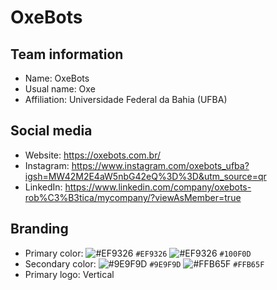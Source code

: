 # OxeBots
## Team information
- Name: OxeBots
- Usual name: Oxe
- Affiliation: Universidade Federal da Bahia (UFBA)

## Social media
- Website: https://oxebots.com.br/
- Instagram: https://www.instagram.com/oxebots_ufba?igsh=MW42M2E4aW5nbG42eQ%3D%3D&utm_source=qr
- LinkedIn: https://www.linkedin.com/company/oxebots-rob%C3%B3tica/mycompany/?viewAsMember=true

## Branding
- Primary color: ![#EF9326](https://placehold.co/15x15/EF9326/EF9326.png) `#EF9326` ![#EF9326](https://placehold.co/15x15/100F0D/100F0D.png) `#100F0D`
- Secondary color: ![#9E9F9D](https://placehold.co/15x15/9E9F9D/9E9F9D.png) `#9E9F9D`  ![#FFB65F](https://placehold.co/15x15/FFB65F/FFB65F.png) `#FFB65F` 
- Primary logo: Vertical

